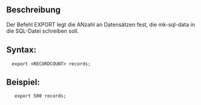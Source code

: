 ## Beschreibung

Der Befehl EXPORT legt die ANzahl an Datensätzen fest, die mk-sql-data in die SQL-Datei schreiben soll. 

## Syntax:

```
  export <RECORDCOUNT> records;  
```

## Beispiel:

```
   export 500 records;
```


